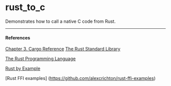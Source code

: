# rust_to_c
Demonstrates how to call a native C code from Rust.


-------------------
#### References
[Chapter 3. Cargo Reference](https://doc.rust-lang.org/cargo/reference/build-scripts.html
)
[The Rust Standard Library](https://doc.rust-lang.org/std/)

[The Rust Programming Language](https://doc.rust-lang.org/book/)

[Rust by Example](https://doc.rust-lang.org/rust-by-example/)

[Rust FFI examples] (https://github.com/alexcrichton/rust-ffi-examples)